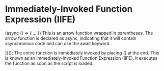 # Immediately-Invoked Function Expression (IIFE)

(async () => { ... })
This is an arrow function wrapped in parentheses. The arrow function is declared as async, indicating that it will contain asynchronous code and can use the await keyword.

})();
The entire function is immediately invoked by placing () at the end. This is known as an Immediately-Invoked Function Expression (IIFE). It executes the function as soon as the script is loaded.
